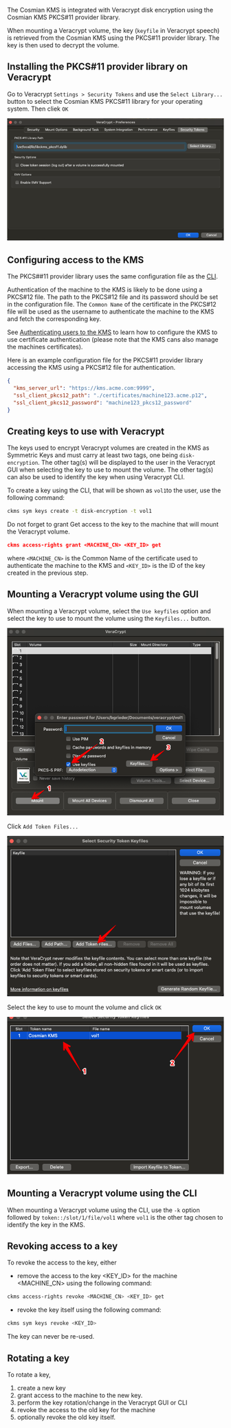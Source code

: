 The Cosmian KMS is integrated with Veracrypt disk encryption using the Cosmian
KMS PKCS#11 provider library.

When mounting a Veracrypt volume, the key (`keyfile` in Veracrypt speech) is
retrieved
from the Cosmian KMS using the PKCS#11 provider library.
The key is then used to decrypt the volume.

## Installing the PKCS#11 provider library on Veracrypt

Go to Veracrypt `Settings > Security Tokens` and use the `Select Library...`
button to select the Cosmian KMS PKCS#11 library for your operating system.
Then cliek `OK`

![Veracrypt PKCS#11 library](images/Veracrypt-library-loading.png)

## Configuring access to the KMS

The PKCS##11 provider library uses the same configuration file as the
[CLI](../cli/cli.md#configuration).

Authentication of the machine to the KMS is likely to be done using a PKCS#12
file. The path to the PKCS#12 file and its password should be set in the
configuration file.
The `Common Name` of the certificate in the PKCS#12 file will be used as the
username to authenticate the machine to the KMS and fetch the corresponding key.

See [Authenticating users to the KMS](../authentication.md#using-tls-client-certificates) to
learn how to configure the KMS to use certificate authentication (please note that the KMS cans
also manage the machines certificates).

Here is an example configuration file for the PKCS#11 provider library accessing the KMS using a
PKCS#12 file for authentication.

```json
{
  "kms_server_url": "https://kms.acme.com:9999",
  "ssl_client_pkcs12_path": "./certificates/machine123.acme.p12",
  "ssl_client_pkcs12_password": "machine123_pkcs12_password"
}
```

## Creating keys to use with Veracrypt

The keys used to encrypt Veracrypt volumes are created in the KMS as Symmetric Keys and must
carry at least two tags, one being `disk-encryption`. The other tag(s) will be displayed to the
user in the Veracrypt GUI when selecting the key to use to mount the volume. The other tag(s) can
also be used to identify the key when using Veracrypt CLI.

To create a key using the CLI, that will be shown as `vol1`to the user, use the following command:

```bash
ckms sym keys create -t disk-encryption -t vol1
```

Do not forget to grant Get access to the key to the machine that will mount the Veracrypt volume.

```json
ckms access-rights grant <MACHINE_CN> <KEY_ID> get
```

where `<MACHINE_CN>` is the Common Name of the certificate used to authenticate the machine to the
KMS and `<KEY_ID>` is the ID of the key created in the previous step.

## Mounting a Veracrypt volume using the GUI

When mounting a Veracrypt volume, select the `Use keyfiles` option and select the key to use to
mount the volume using the `Keyfiles...` button.

![Veracrypt key selection 1](images/Veracrypt-select-token-1.png)

Click `Add Token Files...`

![Veracrypt key selection 2](images/Veracrypt-select-token-2.png)

Select the key to use to mount the volume and click `OK`

![Veracrypt key selection 3](images/Veracrypt-select-token-3.png)

## Mounting a Veracrypt volume using the CLI

When mounting a Veracrypt volume using the CLI, use the `-k` option followed by
`token::/slot/1/file/vol1` where `vol1` is the other tag chosen to identify the key in the KMS.

## Revoking access to a key

To revoke the access to the key, either

- remove the access to the key <KEY_ID> for the machine <MACHINE_CN> using the following command:

```bash
ckms access-rights revoke <MACHINE_CN> <KEY_ID> get
```

- revoke the key itself using the following command:

```bash
ckms sym keys revoke <KEY_ID>
```

The key can never be re-used.

## Rotating a key

To rotate a key,

1. create a new key
2. grant access to the machine to the new key.
3. perform the key rotation/change in the Veracrypt GUI or CLI
4. revoke the access to the old key for the machine
5. optionally revoke the old key itself.
